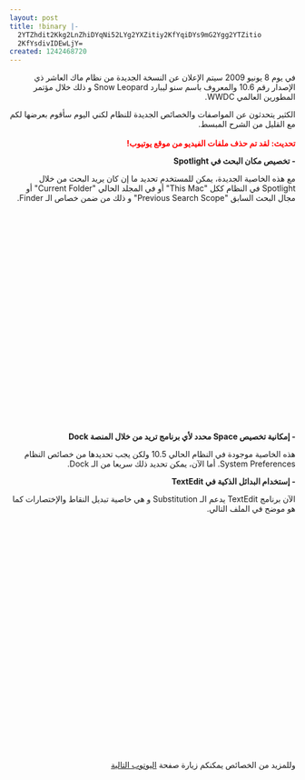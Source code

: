 ```yaml
---
layout: post
title: !binary |-
  2YTZhdit2Kkg2LnZhiDYqNi52LYg2YXZitiy2KfYqiDYs9mG2Ygg2YTZitio
  2KfYsdivIDEwLjY=
created: 1242468720
---
```

<p style="direction: rtl; text-align: right;">في يوم 8 يونيو 2009 سيتم الإعلان عن النسخة الجديدة من نظام ماك العاشر ذي الإصدار رقم 10.6 والمعروف باسم سنو ليبارد Snow Leopard و ذلك خلال مؤتمر المطورين العالمي WWDC.</p>
<p style="direction: rtl; text-align: right;">الكثير يتحدثون عن المواصفات والخصائص الجديدة للنظام لكني اليوم سأقوم بعرضها لكم مع القليل من الشرح المبسط.<br />
<br />
<span style="color: rgb(255, 0, 0); "><strong>تحديث:&nbsp;لقد تم حذف ملفات الفيديو من موقع يوتيوب!</strong></span></p>
<p style="direction: rtl; text-align: right; font-weight: bold;">- تخصيص مكان البحث في Spotlight</p>
<p style="direction: rtl; text-align: right;">مع هذه الخاصية الجديدة، يمكن للمستخدم تحديد ما إن كان يريد البحث من خلال Spotlight في النظام ككل &quot;This Mac&quot; أو في المجلد الحالي &quot;Current Folder&quot; أو مجال البحث السابق &quot;Previous Search Scope&quot; و ذلك من ضمن خصاص الـ Finder.</p>
<br />
<p style="direction: rtl; text-align: center;"><object width="425" height="344">
<param name="movie" value="http://www.youtube.com/v/A1uIh1IU-FY&amp;rel=0&amp;color1=0xb1b1b1&amp;color2=0xcfcfcf&amp;feature=player_embedded&amp;fs=1" />
<param name="allowFullScreen" value="true" />   <embed src="http://www.youtube.com/v/A1uIh1IU-FY&amp;rel=0&amp;color1=0xb1b1b1&amp;color2=0xcfcfcf&amp;feature=player_embedded&amp;fs=1" type="application/x-shockwave-flash" allowfullscreen="true" width="425" height="344"></embed> </object></p>
<p style="direction: rtl; text-align: right; font-weight: bold;">- إمكانية تخصيص Space محدد لأي برنامج تريد من خلال المنصة Dock</p>
<p style="direction: rtl; text-align: right;">هذه الخاصية موجودة في النظام الحالي 10.5 ولكن يجب تحديدها من خصائص النظام System Preferences. أما الآن، يمكن تحديد ذلك سريعا من الـ Dock.</p>
<p style="direction: rtl; text-align: right; font-weight: bold;">- إستخدام البدائل الذكية في TextEdit</p>
<p style="direction: rtl; text-align: right;">الآن برنامج TextEdit يدعم الـ Substitution و هي خاصية تبديل النقاط والإختصارات كما هو موضح في الملف التالي.</p>
<br />
<p style="direction: rtl; text-align: center;"><object width="425" height="344">
<param name="movie" value="http://www.youtube.com/v/Ddl2Uvko1Hg&amp;rel=0&amp;color1=0xb1b1b1&amp;color2=0xcfcfcf&amp;feature=player_embedded&amp;fs=1" />
<param name="allowFullScreen" value="true" />   <embed src="http://www.youtube.com/v/Ddl2Uvko1Hg&amp;rel=0&amp;color1=0xb1b1b1&amp;color2=0xcfcfcf&amp;feature=player_embedded&amp;fs=1" type="application/x-shockwave-flash" allowfullscreen="true" width="425" height="344"></embed> </object></p>
<p style="direction: rtl; text-align: center;">&nbsp;</p>
<p style="direction: rtl; text-align: right;">وللمزيد من الخصائص يمكنكم زيارة صفحة <a href="http://www.youtube.com/user/LeopardOctober">اليوتوب التالية</a></p>
<!--break-->
